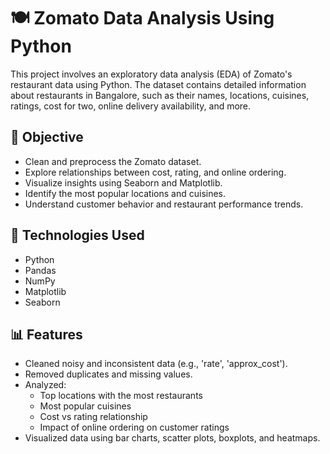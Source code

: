 # 🍽️ Zomato Data Analysis Using Python

This project involves an exploratory data analysis (EDA) of Zomato's restaurant data using Python. The dataset contains detailed information about restaurants in Bangalore, such as their names, locations, cuisines, ratings, cost for two, online delivery availability, and more.

## 📌 Objective
- Clean and preprocess the Zomato dataset.
- Explore relationships between cost, rating, and online ordering.
- Visualize insights using Seaborn and Matplotlib.
- Identify the most popular locations and cuisines.
- Understand customer behavior and restaurant performance trends.

## 🧰 Technologies Used
- Python
- Pandas
- NumPy
- Matplotlib
- Seaborn

## 📊 Features
- Cleaned noisy and inconsistent data (e.g., 'rate', 'approx_cost').
- Removed duplicates and missing values.
- Analyzed:
  - Top locations with the most restaurants
  - Most popular cuisines
  - Cost vs rating relationship
  - Impact of online ordering on customer ratings
- Visualized data using bar charts, scatter plots, boxplots, and heatmaps.

